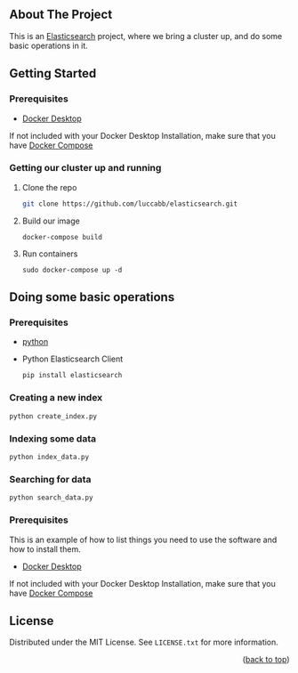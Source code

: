 <!-- ABOUT THE PROJECT -->
## About The Project

This is an [Elasticsearch](https://www.elastic.co/products/elasticsearch) project, where we bring a cluster up, and do some basic operations in it.

<!-- GETTING STARTED -->
## Getting Started

### Prerequisites

* [Docker Desktop](https://www.docker.com/products/docker-desktop)

If not included with your Docker Desktop Installation, make sure that you have [Docker Compose](https://docs.docker.com/compose/install/)

### Getting our cluster up and running

1. Clone the repo
   ```sh
   git clone https://github.com/luccabb/elasticsearch.git
   ```
3. Build our image
   ``` 
   docker-compose build
   ```
4. Run containers
   ```
   sudo docker-compose up -d
   ```

## Doing some basic operations

### Prerequisites

* [python](https://www.python.org/downloads/)

* Python Elasticsearch Client
  ```
  pip install elasticsearch
  ```

### Creating a new index

```
python create_index.py
```

### Indexing some data

```
python index_data.py
```

### Searching for data

```
python search_data.py
```

### Prerequisites

This is an example of how to list things you need to use the software and how to install them.
* [Docker Desktop](https://www.docker.com/products/docker-desktop)

If not included with your Docker Desktop Installation, make sure that you have [Docker Compose](https://docs.docker.com/compose/install/)


<!-- LICENSE -->
## License

Distributed under the MIT License. See `LICENSE.txt` for more information.

<p align="right">(<a href="#top">back to top</a>)</p>

